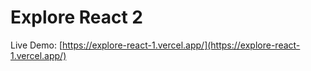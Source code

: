 # Explore React 2

Live Demo: [https://explore-react-1.vercel.app/](https://explore-react-1.vercel.app/)
